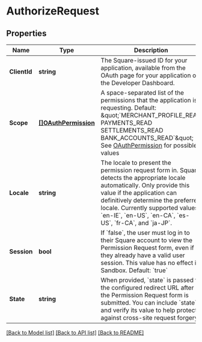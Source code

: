 # AuthorizeRequest

## Properties
Name | Type | Description | Notes
------------ | ------------- | ------------- | -------------
**ClientId** | **string** | The Square-issued ID for your application, available from  the OAuth page for your application on the Developer Dashboard. | [default to null]
**Scope** | [**[]OAuthPermission**](OAuthPermission.md) | A space-separated list of the permissions that the application is requesting. Default: \&quot;&#x60;MERCHANT_PROFILE_READ PAYMENTS_READ SETTLEMENTS_READ BANK_ACCOUNTS_READ&#x60;\&quot; See [OAuthPermission](#type-oauthpermission) for possible values | [optional] [default to null]
**Locale** | **string** | The locale to present the permission request form in. Square detects the appropriate locale automatically. Only provide this value if the application can definitively determine the preferred locale.  Currently supported values: &#x60;en-IE&#x60;, &#x60;en-US&#x60;, &#x60;en-CA&#x60;, &#x60;es-US&#x60;, &#x60;fr-CA&#x60;, and &#x60;ja-JP&#x60;. | [optional] [default to null]
**Session** | **bool** | If &#x60;false&#x60;, the user must log in to their Square account to view the Permission Request form, even if they already have a valid user session. This value has no effect in Sandbox. Default: &#x60;true&#x60; | [optional] [default to null]
**State** | **string** | When provided, &#x60;state&#x60; is passed to the configured redirect URL after the Permission Request form is submitted. You can include &#x60;state&#x60; and verify its value to help protect against cross-site request forgery. | [optional] [default to null]

[[Back to Model list]](../README.md#documentation-for-models) [[Back to API list]](../README.md#documentation-for-api-endpoints) [[Back to README]](../README.md)


